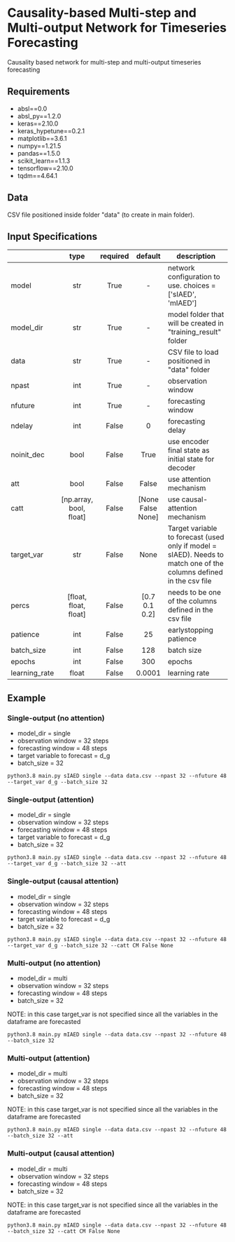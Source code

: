 # Causality-based Multi-step and Multi-output Network for Timeseries Forecasting

Causality based network for multi-step and multi-output timeseries forecasting


## Requirements

* absl==0.0
* absl_py==1.2.0
* keras==2.10.0
* keras_hypetune==0.2.1
* matplotlib==3.6.1
* numpy==1.21.5
* pandas==1.5.0
* scikit_learn==1.1.3
* tensorflow==2.10.0
* tqdm==4.64.1


## Data

CSV file positioned inside folder "data" (to create in main folder).


## Input Specifications

|               |           type          | required |      default      | description                                                                                                         |
|---------------|:-----------------------:|:--------:|:-----------------:|---------------------------------------------------------------------------------------------------------------------|
| model         |           str           |   True   |         -         | network configuration to use. choices = ['sIAED', 'mIAED']                                                          |
| model_dir     |           str           |   True   |         -         | model folder that will be created in "training_result" folder                                                       |
| data          |           str           |   True   |         -         | CSV file to load positioned in "data" folder                                                                        |
| npast         |           int           |   True   |         -         | observation window                                                                                                  |
| nfuture       |           int           |   True   |         -         | forecasting window                                                                                                  |
| ndelay        |           int           |   False  |         0         | forecasting delay                                                                                                   |
| noinit_dec    |           bool          |   False  |        True       | use encoder final state as initial state for decoder                                                                |
| att           |           bool          |   False  |       False       | use attention mechanism                                                                                             |
| catt          | [np.array, bool, float] |   False  | [None False None] | use causal-attention mechanism                                                                                      |
| target_var    |           str           |   False  |        None       | Target variable to forecast (used only if model = sIAED). Needs to match one of the columns defined in the csv file |
| percs         |  [float, float, float]  |   False  |   [0.7 0.1 0.2]   | needs to be one of the columns defined in the csv file                                                              |
| patience      |           int           |   False  |         25        | earlystopping patience                                                                                              |
| batch_size    |           int           |   False  |        128        | batch size                                                                                                          |
| epochs        |           int           |   False  |        300        | epochs                                                                                                              |
| learning_rate |          float          |   False  |       0.0001      | learning rate                                                                                                       |

## Example

### Single-output (no attention)

* model_dir = single
* observation window = 32 steps
* forecasting window = 48 steps
* target variable to forecast = d_g
* batch_size = 32

```
python3.8 main.py sIAED single --data data.csv --npast 32 --nfuture 48 --target_var d_g --batch_size 32
```

### Single-output (attention)

* model_dir = single
* observation window = 32 steps
* forecasting window = 48 steps
* target variable to forecast = d_g
* batch_size = 32

```
python3.8 main.py sIAED single --data data.csv --npast 32 --nfuture 48 --target_var d_g --batch_size 32 --att
```

### Single-output (causal attention)

* model_dir = single
* observation window = 32 steps
* forecasting window = 48 steps
* target variable to forecast = d_g
* batch_size = 32

```
python3.8 main.py sIAED single --data data.csv --npast 32 --nfuture 48 --target_var d_g --batch_size 32 --catt CM False None
```

### Multi-output (no attention)

* model_dir = multi
* observation window = 32 steps
* forecasting window = 48 steps
* batch_size = 32

NOTE: in this case target_var is not specified since all the variables in the dataframe are forecasted

```
python3.8 main.py mIAED single --data data.csv --npast 32 --nfuture 48 --batch_size 32
```

### Multi-output (attention)

* model_dir = multi
* observation window = 32 steps
* forecasting window = 48 steps
* batch_size = 32

NOTE: in this case target_var is not specified since all the variables in the dataframe are forecasted

```
python3.8 main.py mIAED single --data data.csv --npast 32 --nfuture 48 --batch_size 32 --att
```

### Multi-output (causal attention)

* model_dir = multi
* observation window = 32 steps
* forecasting window = 48 steps
* batch_size = 32

NOTE: in this case target_var is not specified since all the variables in the dataframe are forecasted

```
python3.8 main.py mIAED single --data data.csv --npast 32 --nfuture 48 --batch_size 32 --catt CM False None
```
